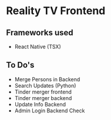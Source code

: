 # Reality TV Frontend
## Frameworks used
- React Native (TSX)

## To Do's
- Merge Persons in Backend
- Search Updates (Python)
- Tinder merger frontend
- Tinder merger backend
- Update Info Backend
- Admin Login Backend Check

